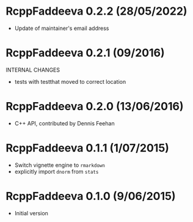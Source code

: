 
# RcppFaddeeva 0.2.2 (28/05/2022)

* Update of maintainer's email address

# RcppFaddeeva 0.2.1 (09/2016)

INTERNAL CHANGES

* tests with testthat moved to correct location

# RcppFaddeeva 0.2.0 (13/06/2016)

* C++ API, contributed by Dennis Feehan

# RcppFaddeeva 0.1.1 (1/07/2015)

* Switch vignette engine to `rmarkdown`
* explicitly import `dnorm` from `stats`

# RcppFaddeeva 0.1.0 (9/06/2015)

* Initial version
